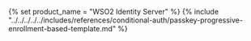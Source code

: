 {% set product_name = "WSO2 Identity Server" %}
{% include "../../../../../includes/references/conditional-auth/passkey-progressive-enrollment-based-template.md" %}